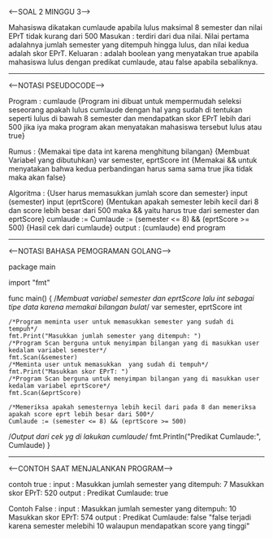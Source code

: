 <--SOAL 2 MINGGU 3-->

Mahasiswa dikatakan cumlaude apabila lulus maksimal 8 semester dan nilai EPrT tidak kurang dari 500
Masukan : terdiri dari dua nilai. Nilai pertama adalahnya jumlah semester yang ditempuh hingga lulus, dan nilai kedua adalah skor EPrT.
Keluaran : adalah boolean yang menyatakan true apabila mahasiswa lulus dengan predikat cumlaude, atau false apabila sebaliknya.
_________________________________________________________________________________________________________________________________________
<--NOTASI PSEUDOCODE-->

Program : cumlaude
{Program ini dibuat untuk mempermudah seleksi seseorang apakah lulus cumlaude dengan hal yang sudah di tentukan seperti lulus di bawah 8 semester dan mendapatkan skor EPrT lebih dari 500 jika iya maka program akan menyatakan mahasiswa tersebut lulus atau true}

Rumus : 
{Memakai tipe data int karena menghitung bilangan}
{Membuat Variabel yang dibutuhkan}
var semester, eprtScore int
{Memakai && untuk menyatakan bahwa kedua perbandingan harus sama sama true jika tidak maka akan false}

Algoritma :
{User harus memasukkan jumlah score dan semester}
  input (semester)
  input (eprtScore)
{Mentukan apakah semester lebih kecil dari 8 dan score lebih besar dari 500 maka && yaitu harus true dari semester dan eprtScore}
  cumlaude :=  Cumlaude := (semester <= 8) && (eprtScore >= 500)
{Hasil cek dari cumlaude}
  output : (cumlaude)
end program
_______________________________________________________________________________________________________________________________________
<--NOTASI BAHASA PEMOGRAMAN GOLANG-->

package main

import "fmt"

func main() {
    /*Membuat variabel semester dan eprtScore lalu int sebagai tipe data karena memakai bilangan bulat*/
    var semester, eprtScore int

    /*Program meminta user untuk memasukkan semester yang sudah di tempuh*/
    fmt.Print("Masukkan jumlah semester yang ditempuh: ")
    /*Program Scan berguna untuk menyimpan bilangan yang di masukkan user kedalam variabel semester*/
    fmt.Scan(&semester)
    /*Meminta user untuk memasukkan  yang sudah di tempuh*/
    fmt.Print("Masukkan skor EPrT: ")
    /*Program Scan berguna untuk menyimpan bilangan yang di masukkan user kedalam variabel eprtScore*/
    fmt.Scan(&eprtScore)

    /*Memeriksa apakah semesternya lebih kecil dari pada 8 dan memeriksa apakah score eprt lebih besar dari 500*/
    Cumlaude := (semester <= 8) && (eprtScore >= 500)

   /*Output dari cek yg di lakukan cumlaude*/
    fmt.Println("Predikat Cumlaude:", Cumlaude)
}


________________________________________________________________________________________________________________________________________
<--CONTOH SAAT MENJALANKAN PROGRAM-->

contoh true :
input :
Masukkan jumlah semester yang ditempuh: 7
Masukkan skor EPrT: 520
output :
Predikat Cumlaude: true

Contoh False :
input :
Masukkan jumlah semester yang ditempuh: 10
Masukkan skor EPrT: 574
output :
Predikat Cumlaude: false
"false terjadi karena semester melebihi 10 walaupun mendapatkan score yang tinggi"